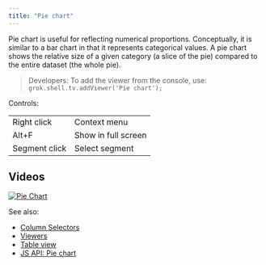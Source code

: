```yaml
---
title: "Pie chart"
---
```


Pie chart is useful for reflecting numerical proportions. Conceptually, it is similar to a bar chart in that it
represents categorical values. A pie chart shows the relative size of a given category (a slice of the pie) compared to
the entire dataset (the whole pie).

> Developers: To add the viewer from the console, use:
`grok.shell.tv.addViewer('Pie chart');`

Controls:

|               |                     |
|---------------|---------------------|
| Right click   | Context menu        |
| Alt+F         | Show in full screen |
| Segment click | Select segment      |

## Videos

[![Pie Chart](../../uploads/youtube/visualizations2.png "Open on Youtube")](https://www.youtube.com/watch?v=7MBXWzdC0-I&t=1486s)

See also:

* [Column Selectors](column-selectors.md)
* [Viewers](../viewers/viewers.md)
* [Table view](../../datagrok/navigation/views/table-view.md)
* [JS API: Pie chart](https://public.datagrok.ai/js/samples/ui/viewers/types/pie-chart)
